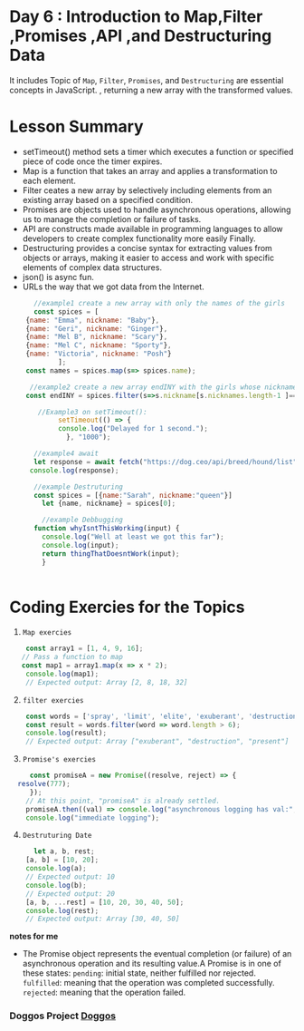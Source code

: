 # Day 6 : Introduction to Map,Filter ,Promises ,API ,and Destructuring Data 
  It includes Topic of  `Map`, `Filter`, `Promises`, and `Destructuring` are essential concepts in JavaScript.   , returning a new array with the transformed values.

  
# Lesson Summary
- setTimeout() method sets a timer which executes a function or specified piece of code once the timer expires.
- Map is a function that takes an array and applies a transformation to each element.
- Filter ceates a new array by selectively including elements from an existing array based on a specified condition.
- Promises are objects used to handle asynchronous operations, allowing us to manage the completion or failure of tasks.
- API are constructs made available in programming languages to allow developers to create complex functionality more easily Finally.
- Destructuring provides a concise syntax for extracting values from objects or arrays, making it easier to access and work with specific elements of complex data structures.
- json() is async fun.
- URLs the way that we got data from the Internet.


```jsx
      //example1 create a new array with only the names of the girls
      const spices = [
    {name: "Emma", nickname: "Baby"},
    {name: "Geri", nickname: "Ginger"},
    {name: "Mel B", nickname: "Scary"},
    {name: "Mel C", nickname: "Sporty"},
    {name: "Victoria", nickname: "Posh"}
            ];
    const names = spices.map(s=> spices.name);

     //example2 create a new array endINY with the girls whose nicknames end with 'y'
    const endINY = spices.filter(s=>s.nickname[s.nicknames.length-1 ]=== 'y');

       //Example3 on setTimeout():
            setTimeout(() => {
            console.log("Delayed for 1 second.");
              }, "1000");

      //example4 await
      let response = await fetch("https://dog.ceo/api/breed/hound/list");
     console.log(response);

      //example Destruturing
      const spices = [{name:"Sarah", nickname:"queen"}]
        let {name, nickname} = spices[0];

        //example Debbugging
      function whyIsntThisWorking(input) {
        console.log("Well at least we got this far");
        console.log(input);
        return thingThatDoesntWork(input);
        }
      
```



# Coding Exercies for the Topics
1. `Map exercies`
```jsx
    const array1 = [1, 4, 9, 16];
   // Pass a function to map
   const map1 = array1.map(x => x * 2);
    console.log(map1);
    // Expected output: Array [2, 8, 18, 32]

```
2. `filter exercies`
```jsx
    const words = ['spray', 'limit', 'elite', 'exuberant', 'destruction', 'present'];
    const result = words.filter(word => word.length > 6);
    console.log(result);
    // Expected output: Array ["exuberant", "destruction", "present"]
```
3. `Promise's exercies`
```jsx
     const promiseA = new Promise((resolve, reject) => {
  resolve(777);
     });
    // At this point, "promiseA" is already settled.
    promiseA.then((val) => console.log("asynchronous logging has val:", val));
    console.log("immediate logging");
```
4. `Destruturing Date`
```jsx
      let a, b, rest;
    [a, b] = [10, 20];
    console.log(a);
    // Expected output: 10
    console.log(b);
    // Expected output: 20
    [a, b, ...rest] = [10, 20, 30, 40, 50];
    console.log(rest);
    // Expected output: Array [30, 40, 50]

```
  

**notes for me**
- The Promise object represents the eventual completion (or failure) of an asynchronous operation and its resulting value.A Promise is in one of these states:
       `pending`: initial state, neither fulfilled nor rejected.      
       `fulfilled`: meaning that the operation was completed successfully.      
       `rejected`: meaning that the operation failed.
### Doggos Project [Doggos](file:///C:/Users/PALpro/Downloads/Doggo%20Fetch.html"Doggos")
